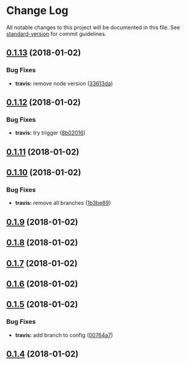 # Change Log

All notable changes to this project will be documented in this file. See [standard-version](https://github.com/conventional-changelog/standard-version) for commit guidelines.

<a name="0.1.13"></a>
## [0.1.13](https://github.com/eustatos/bitrix24-verify-sign/compare/v0.1.12...v0.1.13) (2018-01-02)


### Bug Fixes

* **travis:** remove node version ([33613da](https://github.com/eustatos/bitrix24-verify-sign/commit/33613da))



<a name="0.1.12"></a>
## [0.1.12](https://github.com/eustatos/bitrix24-verify-sign/compare/v0.1.11...v0.1.12) (2018-01-02)


### Bug Fixes

* **travis:** try trigger ([8b02016](https://github.com/eustatos/bitrix24-verify-sign/commit/8b02016))



<a name="0.1.11"></a>
## [0.1.11](https://github.com/eustatos/bitrix24-verify-sign/compare/v0.1.10...v0.1.11) (2018-01-02)



<a name="0.1.10"></a>
## [0.1.10](https://github.com/eustatos/bitrix24-verify-sign/compare/v0.1.9...v0.1.10) (2018-01-02)


### Bug Fixes

* **travis:** remove all branches ([1b3be89](https://github.com/eustatos/bitrix24-verify-sign/commit/1b3be89))



<a name="0.1.9"></a>
## [0.1.9](https://github.com/eustatos/bitrix24-verify-sign/compare/v0.1.8...v0.1.9) (2018-01-02)



<a name="0.1.8"></a>
## [0.1.8](https://github.com/eustatos/bitrix24-verify-sign/compare/v0.1.7...v0.1.8) (2018-01-02)



<a name="0.1.7"></a>
## [0.1.7](https://github.com/eustatos/bitrix24-verify-sign/compare/v0.1.6...v0.1.7) (2018-01-02)



<a name="0.1.6"></a>
## [0.1.6](https://github.com/eustatos/bitrix24-verify-sign/compare/v0.1.5...v0.1.6) (2018-01-02)



<a name="0.1.5"></a>
## [0.1.5](https://github.com/eustatos/bitrix24-verify-sign/compare/v0.1.3...v0.1.5) (2018-01-02)


### Bug Fixes

* **travis:** add branch to config ([00764a7](https://github.com/eustatos/bitrix24-verify-sign/commit/00764a7))



<a name="0.1.4"></a>
## [0.1.4](https://github.com/eustatos/bitrix24-verify-sign/compare/v0.1.5...v0.1.4) (2018-01-02)
